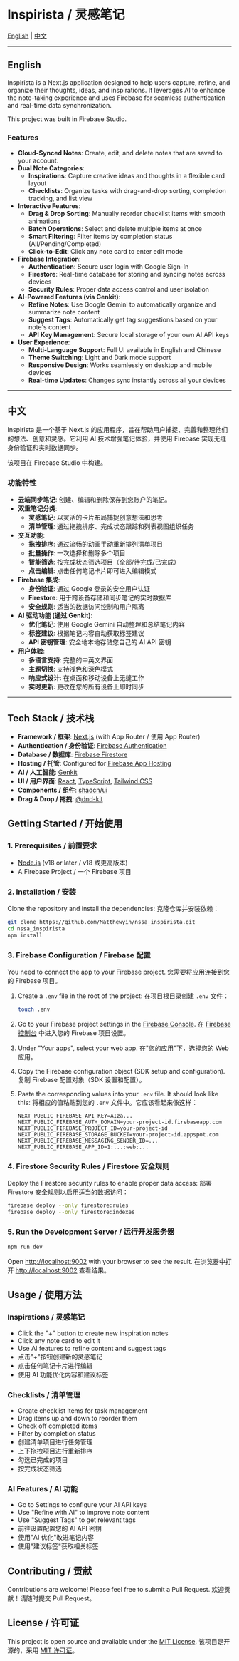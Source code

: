 # Inspirista / 灵感笔记

[English](#english) | [中文](#中文)

---

## English

Inspirista is a Next.js application designed to help users capture, refine, and organize their thoughts, ideas, and inspirations. It leverages AI to enhance the note-taking experience and uses Firebase for seamless authentication and real-time data synchronization.

This project was built in Firebase Studio.

### Features

-   **Cloud-Synced Notes**: Create, edit, and delete notes that are saved to your account.
-   **Dual Note Categories**:
    -   **Inspirations**: Capture creative ideas and thoughts in a flexible card layout
    -   **Checklists**: Organize tasks with drag-and-drop sorting, completion tracking, and list view
-   **Interactive Features**:
    -   **Drag & Drop Sorting**: Manually reorder checklist items with smooth animations
    -   **Batch Operations**: Select and delete multiple items at once
    -   **Smart Filtering**: Filter items by completion status (All/Pending/Completed)
    -   **Click-to-Edit**: Click any note card to enter edit mode
-   **Firebase Integration**:
    -   **Authentication**: Secure user login with Google Sign-In
    -   **Firestore**: Real-time database for storing and syncing notes across devices
    -   **Security Rules**: Proper data access control and user isolation
-   **AI-Powered Features (via Genkit)**:
    -   **Refine Notes**: Use Google Gemini to automatically organize and summarize note content
    -   **Suggest Tags**: Automatically get tag suggestions based on your note's content
    -   **API Key Management**: Secure local storage of your own AI API keys
-   **User Experience**:
    -   **Multi-Language Support**: Full UI available in English and Chinese
    -   **Theme Switching**: Light and Dark mode support
    -   **Responsive Design**: Works seamlessly on desktop and mobile devices
    -   **Real-time Updates**: Changes sync instantly across all your devices

---

## 中文

Inspirista 是一个基于 Next.js 的应用程序，旨在帮助用户捕捉、完善和整理他们的想法、创意和灵感。它利用 AI 技术增强笔记体验，并使用 Firebase 实现无缝身份验证和实时数据同步。

该项目在 Firebase Studio 中构建。

### 功能特性

-   **云端同步笔记**: 创建、编辑和删除保存到您账户的笔记。
-   **双重笔记分类**:
    -   **灵感笔记**: 以灵活的卡片布局捕捉创意想法和思考
    -   **清单管理**: 通过拖拽排序、完成状态跟踪和列表视图组织任务
-   **交互功能**:
    -   **拖拽排序**: 通过流畅的动画手动重新排列清单项目
    -   **批量操作**: 一次选择和删除多个项目
    -   **智能筛选**: 按完成状态筛选项目（全部/待完成/已完成）
    -   **点击编辑**: 点击任何笔记卡片即可进入编辑模式
-   **Firebase 集成**:
    -   **身份验证**: 通过 Google 登录的安全用户认证
    -   **Firestore**: 用于跨设备存储和同步笔记的实时数据库
    -   **安全规则**: 适当的数据访问控制和用户隔离
-   **AI 驱动功能 (通过 Genkit)**:
    -   **优化笔记**: 使用 Google Gemini 自动整理和总结笔记内容
    -   **标签建议**: 根据笔记内容自动获取标签建议
    -   **API 密钥管理**: 安全地本地存储您自己的 AI API 密钥
-   **用户体验**:
    -   **多语言支持**: 完整的中英文界面
    -   **主题切换**: 支持浅色和深色模式
    -   **响应式设计**: 在桌面和移动设备上无缝工作
    -   **实时更新**: 更改在您的所有设备上即时同步

---

## Tech Stack / 技术栈

- **Framework / 框架**: [Next.js](https://nextjs.org/) (with App Router / 使用 App Router)
- **Authentication / 身份验证**: [Firebase Authentication](https://firebase.google.com/docs/auth)
- **Database / 数据库**: [Firebase Firestore](https://firebase.google.com/docs/firestore)
- **Hosting / 托管**: Configured for [Firebase App Hosting](https://firebase.google.com/docs/hosting)
- **AI / 人工智能**: [Genkit](https://firebase.google.com/docs/genkit)
- **UI / 用户界面**: [React](https://react.dev/), [TypeScript](https://www.typescriptlang.org/), [Tailwind CSS](https://tailwindcss.com/)
- **Components / 组件**: [shadcn/ui](https://ui.shadcn.com/)
- **Drag & Drop / 拖拽**: [@dnd-kit](https://dndkit.com/)

## Getting Started / 开始使用

### 1. Prerequisites / 前置要求

- [Node.js](https://nodejs.org/en) (v18 or later / v18 或更高版本)
- A Firebase Project / 一个 Firebase 项目

### 2. Installation / 安装

Clone the repository and install the dependencies:
克隆仓库并安装依赖：

```bash
git clone https://github.com/Matthewyin/nssa_inspirista.git
cd nssa_inspirista
npm install
```

### 3. Firebase Configuration / Firebase 配置

You need to connect the app to your Firebase project.
您需要将应用连接到您的 Firebase 项目。

1. Create a `.env` file in the root of the project:
   在项目根目录创建 `.env` 文件：
   ```bash
   touch .env
   ```

2. Go to your Firebase project settings in the [Firebase Console](https://console.firebase.google.com/).
   在 [Firebase 控制台](https://console.firebase.google.com/) 中进入您的 Firebase 项目设置。

3. Under "Your apps", select your web app.
   在"您的应用"下，选择您的 Web 应用。

4. Copy the Firebase configuration object (SDK setup and configuration).
   复制 Firebase 配置对象（SDK 设置和配置）。

5. Paste the corresponding values into your `.env` file. It should look like this:
   将相应的值粘贴到您的 `.env` 文件中。它应该看起来像这样：

   ```env
   NEXT_PUBLIC_FIREBASE_API_KEY=AIza...
   NEXT_PUBLIC_FIREBASE_AUTH_DOMAIN=your-project-id.firebaseapp.com
   NEXT_PUBLIC_FIREBASE_PROJECT_ID=your-project-id
   NEXT_PUBLIC_FIREBASE_STORAGE_BUCKET=your-project-id.appspot.com
   NEXT_PUBLIC_FIREBASE_MESSAGING_SENDER_ID=...
   NEXT_PUBLIC_FIREBASE_APP_ID=1:...:web:...
   ```

### 4. Firestore Security Rules / Firestore 安全规则

Deploy the Firestore security rules to enable proper data access:
部署 Firestore 安全规则以启用适当的数据访问：

```bash
firebase deploy --only firestore:rules
firebase deploy --only firestore:indexes
```

### 5. Run the Development Server / 运行开发服务器

```bash
npm run dev
```

Open [http://localhost:9002](http://localhost:9002) with your browser to see the result.
在浏览器中打开 [http://localhost:9002](http://localhost:9002) 查看结果。

## Usage / 使用方法

### Inspirations / 灵感笔记
- Click the "+" button to create new inspiration notes
- Click any note card to edit it
- Use AI features to refine content and suggest tags
- 点击"+"按钮创建新的灵感笔记
- 点击任何笔记卡片进行编辑
- 使用 AI 功能优化内容和建议标签

### Checklists / 清单管理
- Create checklist items for task management
- Drag items up and down to reorder them
- Check off completed items
- Filter by completion status
- 创建清单项目进行任务管理
- 上下拖拽项目进行重新排序
- 勾选已完成的项目
- 按完成状态筛选

### AI Features / AI 功能
- Go to Settings to configure your AI API keys
- Use "Refine with AI" to improve note content
- Use "Suggest Tags" to get relevant tags
- 前往设置配置您的 AI API 密钥
- 使用"AI 优化"改进笔记内容
- 使用"建议标签"获取相关标签

## Contributing / 贡献

Contributions are welcome! Please feel free to submit a Pull Request.
欢迎贡献！请随时提交 Pull Request。

## License / 许可证

This project is open source and available under the [MIT License](LICENSE).
该项目是开源的，采用 [MIT 许可证](LICENSE)。

